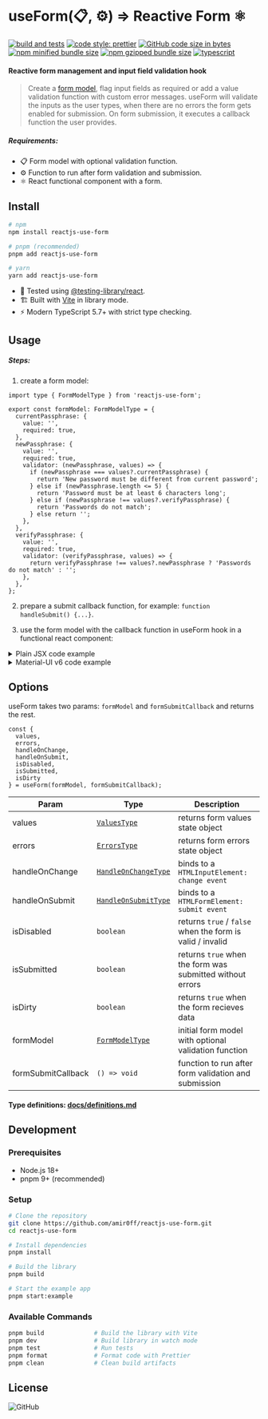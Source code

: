 # useForm(📋, ⚙️) ⇒ Reactive Form ⚛️

[![build and tests](https://github.com/amir0ff/reactjs-use-form/actions/workflows/ubuntu_node.yml/badge.svg)](https://github.com/amir0ff/reactjs-use-form/actions/workflows/ubuntu_node.yml)
[![code style: prettier](https://img.shields.io/badge/code_style-prettier-ff69b4.svg)](https://github.com/prettier/prettier)
[![GitHub code size in bytes](https://img.shields.io/github/languages/code-size/amir0ff/reactjs-use-form?label=repo%20size)](https://bundlephobia.com/package/reactjs-use-form)
[![npm minified bundle size](https://img.shields.io/bundlephobia/min/reactjs-use-form?label=minified)](https://bundlephobia.com/package/reactjs-use-form)
[![npm gzipped bundle size](https://img.shields.io/bundlephobia/minzip/reactjs-use-form?label=gzipped)](https://bundlephobia.com/package/reactjs-use-form)
[![typescript](https://img.shields.io/npm/types/reactjs-use-form?label=with)](https://github.com/amir0ff/reactjs-use-form/blob/main/docs/definitions.md)

#### Reactive form management and input field validation hook

> Create a [form model](#usage), flag input fields as required or add a value validation function with custom error messages. useForm will validate the inputs as the user types, when there are no errors the form gets enabled for submission. On form submission, it executes a callback function the user provides.

##### Requirements:

- 📋 Form model with optional validation function.
- ⚙️ Function to run after form validation and submission.
- ⚛️ React functional component with a form.

## Install

```bash
# npm
npm install reactjs-use-form

# pnpm (recommended)
pnpm add reactjs-use-form

# yarn
yarn add reactjs-use-form
```

- 🧪 Tested using [@testing-library/react](https://www.npmjs.com/package/@testing-library/react).
- 🏗️ Built with [Vite](https://vitejs.dev) in library mode.
- ⚡ Modern TypeScript 5.7+ with strict type checking.

## Usage

##### Steps:

1. create a form model:

```tsx
import type { FormModelType } from 'reactjs-use-form';

export const formModel: FormModelType = {
  currentPassphrase: {
    value: '',
    required: true,
  },
  newPassphrase: {
    value: '',
    required: true,
    validator: (newPassphrase, values) => {
      if (newPassphrase === values?.currentPassphrase) {
        return 'New password must be different from current password';
      } else if (newPassphrase.length <= 5) {
        return 'Password must be at least 6 characters long';
      } else if (newPassphrase !== values?.verifyPassphrase) {
        return 'Passwords do not match';
      } else return '';
    },
  },
  verifyPassphrase: {
    value: '',
    required: true,
    validator: (verifyPassphrase, values) => {
      return verifyPassphrase !== values?.newPassphrase ? 'Passwords do not match' : '';
    },
  },
};
```

2. prepare a submit callback function, for example: `function handleSubmit() {...}`.

3. use the form model with the callback function in useForm hook in a functional react component:

<details>
<summary> Plain JSX code example </summary>

```tsx
import React from 'react';
import { useForm } from 'reactjs-use-form';
import type { ValuesType } from 'reactjs-use-form';
import { formModel } from './formModel';

const ChangePassphraseComponent = () => {
  const {
    values,
    errors,
    handleOnChange,
    handleOnSubmit,
    isDisabled,
    isSubmitted,
    isDirty
  } = useForm(formModel, handleSubmit);

  const { currentPassphrase, newPassphrase, verifyPassphrase }: ValuesType = values;

  function handleSubmit() {
    if (isDirty) formSubmitCallback();
  }

  return (
    <form onSubmit={handleOnSubmit}>
      <div>
        <label>Current Passphrase</label>
        <input
          type="password"
          name="currentPassphrase"
          value={currentPassphrase}
          onChange={handleOnChange}
        />
        <span>{errors.currentPassphrase.message}</span>
      </div>
      <div>
        <label>New Passphrase</label>
        <input
          type="password"
          name="newPassphrase"
          value={newPassphrase}
          onChange={handleOnChange}
        />
        <span>{errors.newPassphrase.message}</span>
      </div>
      <div>
        <label>Verify Passphrase</label>
        <input
          type="password"
          name="verifyPassphrase"
          value={verifyPassphrase}
          onChange={handleOnChange}
        />
        <span>{errors.verifyPassphrase.message}</span>
      </div>
      <span>{isSubmitted ? 'Passphrase has been changed!' : null}</span>
      <button type="submit" disabled={isDisabled}>
        <span>Submit</span>
      </button>
    </form>
  );
};
```

</details>
<details>
<summary> Material-UI v6 code example</summary>

```tsx
import React from 'react';
import { Alert, Button, FormControl, FormGroup, FormHelperText, TextField } from '@mui/material';
import { useForm } from 'reactjs-use-form';
import type { ValuesType } from 'reactjs-use-form';
import { formModel } from './formModel';

const ChangePassphraseComponent = () => {
  const {
    values,
    errors,
    handleOnChange,
    handleOnSubmit,
    isDisabled,
    isSubmitted,
    isDirty
  } = useForm(formModel, handleSubmit);

  const { currentPassphrase, newPassphrase, verifyPassphrase }: ValuesType = values;

  function handleSubmit() {
    if (isDirty) formSubmitCallback();
  }

  return (
    <form onSubmit={handleOnSubmit}>
      <FormGroup>
        <FormControl>
          <TextField
            required={true}
            label='Current Passphrase'
            type='password'
            name='currentPassphrase'
            error={errors.currentPassphrase.hasError}
            value={currentPassphrase}
            onChange={handleOnChange} />
          <FormHelperText error={errors.currentPassphrase.hasError}>
            {errors.currentPassphrase.message}
          </FormHelperText>
        </FormControl>
      </FormGroup>
      <FormGroup>
        <FormControl>
          <TextField
            required={true}
            label='New Passphrase'
            type='password'
            name='newPassphrase'
            error={errors.newPassphrase.hasError}
            value={newPassphrase}
            onChange={handleOnChange} />
          <FormHelperText error={errors.newPassphrase.hasError}>
            {errors.newPassphrase.message}
          </FormHelperText>
        </FormControl>
      </FormGroup>
      <FormGroup>
        <FormControl>
          <TextField
            required={true}
            label='Verify Passphrase'
            type='password'
            name='verifyPassphrase'
            error={errors.verifyPassphrase.hasError}
            value={verifyPassphrase}
            onChange={handleOnChange} />
          <FormHelperText error={errors.verifyPassphrase.hasError}>
            {errors.verifyPassphrase.message}
          </FormHelperText>
        </FormControl>
      </FormGroup>
      {isSubmitted ? <Alert variant='standard' severity='success'>
        Passphrase has been changed!
      </Alert> : null}
      <Button variant="contained" type='submit' disabled={isDisabled}>
        Submit
      </Button>
    </form>
  );
};
```

</details>

## Options

useForm takes two params: `formModel` and `formSubmitCallback` and returns the rest.

```tsx
const {
  values,
  errors,
  handleOnChange,
  handleOnSubmit,
  isDisabled,
  isSubmitted,
  isDirty
} = useForm(formModel, formSubmitCallback);
```

| Param              | Type                                                           | Description                                               |
| ------------------ | -------------------------------------------------------------- | --------------------------------------------------------- |
| values             | [`ValuesType`](https://github.com/amir0ff/reactjs-use-form/blob/main/docs/definitions.md#valuestype)                 | returns form values state object                          |
| errors             | [`ErrorsType`](https://github.com/amir0ff/reactjs-use-form/blob/main/docs/definitions.md#errorstype)                 | returns form errors state object                          |
| handleOnChange     | [`HandleOnChangeType`](https://github.com/amir0ff/reactjs-use-form/blob/main/docs/definitions.md#handleonchangetype) | binds to a `HTMLInputElement: change event`               |
| handleOnSubmit     | [`HandleOnSubmitType`](https://github.com/amir0ff/reactjs-use-form/blob/main/docs/definitions.md#handleonsubmittype) | binds to a `HTMLFormElement: submit event`                |
| isDisabled         | `boolean`                                                      | returns `true` / `false` when the form is valid / invalid |
| isSubmitted        | `boolean`                                                      | returns `true` when the form was submitted without errors |
| isDirty        | `boolean`                                                      | returns `true` when the form recieves data |
| formModel          | [`FormModelType`](https://github.com/amir0ff/reactjs-use-form/blob/main/docs/definitions.md#formmodeltype)           | initial form model with optional validation function      |
| formSubmitCallback | `() => void`                                                   | function to run after form validation and submission      |

#### Type definitions: [docs/definitions.md](https://github.com/amir0ff/reactjs-use-form/blob/main/docs/definitions.md)

## Development

### Prerequisites
- Node.js 18+
- pnpm 9+ (recommended)

### Setup
```bash
# Clone the repository
git clone https://github.com/amir0ff/reactjs-use-form.git
cd reactjs-use-form

# Install dependencies
pnpm install

# Build the library
pnpm build

# Start the example app
pnpm start:example
```

### Available Commands
```bash
pnpm build              # Build the library with Vite
pnpm dev                # Build library in watch mode
pnpm test               # Run tests
pnpm format             # Format code with Prettier
pnpm clean              # Clean build artifacts
```

## License

![GitHub](https://img.shields.io/github/license/amir0ff/reactjs-use-form?color=blue)
